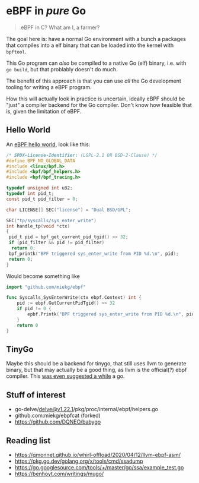 # eBPF in *pure* Go

> eBPF in C? What am I, a farmer?

The goal here is: have a normal Go environment with a bunch a packages that compiles into a elf
binary that can be loaded into the kernel with `bpftool`.

This Go program can _also_ be compiled to a native Go (elf) binary, i.e. with `go build`, but that
problably doesn't do much.

The benefit of this approach is that you can use _all_ the Go development tooling for writing a eBPF
program.

How this will actually look in practice is uncertain, ideally eBPF should be "just" a compiler
backend for the Go compiler. Don't know how feasible that is, given the limitation of eBPF.

## Hello World

An [eBPF hello
world](https://github.com/eunomia-bpf/bpf-developer-tutorial/blob/main/src/1-helloworld/README_en.md#hello-world---minimal-ebpf-program),
look like this:

~~~ c
/* SPDX-License-Identifier: (LGPL-2.1 OR BSD-2-Clause) */
#define BPF_NO_GLOBAL_DATA
#include <linux/bpf.h>
#include <bpf/bpf_helpers.h>
#include <bpf/bpf_tracing.h>

typedef unsigned int u32;
typedef int pid_t;
const pid_t pid_filter = 0;

char LICENSE[] SEC("license") = "Dual BSD/GPL";

SEC("tp/syscalls/sys_enter_write")
int handle_tp(void *ctx)
{
 pid_t pid = bpf_get_current_pid_tgid() >> 32;
 if (pid_filter && pid != pid_filter)
  return 0;
 bpf_printk("BPF triggered sys_enter_write from PID %d.\n", pid);
 return 0;
}
~~~

Would become something like

~~~ go
import "github.com/miekg/ebpf"

func Syscalls_SysEnterWrite(ctx ebpf.Context) int {
    pid := ebpf.GetCurrentPidTgid() >> 32
    if pid != 0 {
        epbf.Printk("BPF triggered sys_enter_write from PID %d.\n", pid)
    }
    return 0
}
~~~

## TinyGo

Maybe this should be a backend for tinygo, that still uses llvm to generate binary, but that may
actually be a good thing, as llvm is the official(?) ebpf compiler. This [was even suggested a
while](https://github.com/tinygo-org/tinygo/issues/1015) a go.

## Stuff of interest

* go-delve/delve@v1.22.1/pkg/proc/internal/ebpf/helpers.go
* github.com:miekg/ebpfcat (forked)
* https://github.com/DQNEO/babygo

## Reading list

- https://qmonnet.github.io/whirl-offload/2020/04/12/llvm-ebpf-asm/
- https://pkg.go.dev/golang.org/x/tools/cmd/ssadump
- https://go.googlesource.com/tools/+/master/go/ssa/example_test.go
- https://benhoyt.com/writings/mugo/
